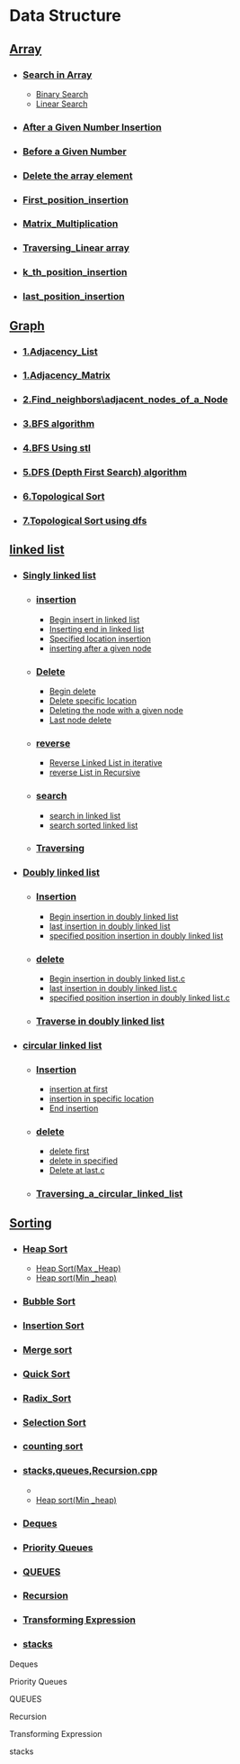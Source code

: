 # Data Structure  

## [Array](https://github.com/rakibul0026/Data-Structure/tree/main/Array)  
- ### [Search in Array](https://github.com/rakibul0026/Data-Structure/tree/main/Array/Search%20in%20array)  
  - [Binary Search](https://github.com/rakibul0026/Data-Structure/blob/main/Array/Search%20in%20array/Binary%20search.cpp)  
  - [Linear Search](https://github.com/rakibul0026/Data-Structure/blob/main/Array/Search%20in%20array/Linear_search.cpp)  
- ### [After a Given Number Insertion](https://github.com/rakibul0026/Data-Structure/blob/main/Array/After_a_given_number_insertion.cpp)  
- ### [Before a Given Number](https://github.com/rakibul0026/Data-Structure/blob/main/Array/Before__a_given_number.cpp)
- ### [Delete the array element](https://github.com/rakibul0026/Data-Structure/blob/main/Array/Delete%20the%20array%20element.cpp)
- ### [First_position_insertion](https://github.com/rakibul0026/Data-Structure/blob/main/Array/First_position_insertion.cpp)
- ### [Matrix_Multiplication](https://github.com/rakibul0026/Data-Structure/blob/main/Array/Matrix_Multiplication.c)
- ### [Traversing_Linear array](https://github.com/rakibul0026/Data-Structure/blob/main/Array/Traversing_Linear%20array.cpp)
- ### [k_th_position_insertion](https://github.com/rakibul0026/Data-Structure/blob/main/Array/k_th_position_insertion.cpp)
- ### [last_position_insertion](https://github.com/rakibul0026/Data-Structure/blob/main/Array/last_position_insertion.cpp)
  
## [Graph](https://github.com/rakibul0026/Data-Structure/tree/main/Graph)  
- ### [1.Adjacency_List](https://github.com/rakibul0026/Data-Structure/blob/main/Graph/1.Adjacency_List.c)  
- ### [1.Adjacency_Matrix](https://github.com/rakibul0026/Data-Structure/blob/main/Graph/1.Adjacency_Matrix.cpp)
-  ### [2.Find_neighbors\adjacent_nodes_of_a_Node](https://github.com/rakibul0026/Data-Structure/blob/main/Graph/2.Find_neighbors%5Cadjacent_nodes_of_a_Node.c)
-  ### [3.BFS algorithm](https://github.com/rakibul0026/Data-Structure/blob/main/Graph/3.BFS%20algorithm.cpp)
- ### [4.BFS Using stl](https://github.com/rakibul0026/Data-Structure/blob/main/Graph/4.BFS%20Using%20stl.cpp)  
- ### [5.DFS (Depth First Search) algorithm](https://github.com/rakibul0026/Data-Structure/blob/main/Graph/5.DFS%20(Depth%20First%20Search)%20algorithm.cpp)  
- ### [6.Topological Sort](https://github.com/rakibul0026/Data-Structure/blob/main/Graph/6.Topological%20Sort.cpp)
 - ### [7.Topological Sort using dfs](https://github.com/rakibul0026/Data-Structure/blob/main/Graph/7.Topological%20Sort%20using%20dfs.c)  

## [linked list](https://github.com/rakibul0026/Data-Structure/tree/main/Linked_list)  
- ### [Singly linked list](https://github.com/rakibul0026/Data-Structure/tree/main/Linked_list/Singly%20linked%20list)
  - ### [insertion](https://github.com/rakibul0026/Data-Structure/tree/main/Linked_list/Singly%20linked%20list/insertion)
     - [Begin insert in linked list](https://github.com/rakibul0026/Data-Structure/blob/main/Linked_list/Singly%20linked%20list/insertion/Begin%20insert%20in%20linked%20list.c)
     - [Inserting end in linked list](https://github.com/rakibul0026/Data-Structure/blob/main/Linked_list/Singly%20linked%20list/insertion/Inserting%20end%20in%20linked%20list.c)
     - [Specified location insertion](https://github.com/rakibul0026/Data-Structure/edit/main/Linked_list/Singly%20linked%20list/insertion/Specified%20location%20insertion.c)
     - [inserting after a given node](https://github.com/rakibul0026/Data-Structure/blob/main/Linked_list/Singly%20linked%20list/insertion/inserting%20after%20a%20given%20node.c)
   - ### [Delete](https://github.com/rakibul0026/Data-Structure/tree/main/Linked_list/Singly%20linked%20list/Delete)
        - [Begin delete](https://github.com/rakibul0026/Data-Structure/blob/main/Linked_list/Singly%20linked%20list/Delete/Begin%20delete.c)
        - [Delete specific location](https://github.com/rakibul0026/Data-Structure/blob/main/Linked_list/Singly%20linked%20list/Delete/Delete%20specific%20location.c)
        - [Deleting the node with a given node](https://github.com/rakibul0026/Data-Structure/blob/main/Linked_list/Singly%20linked%20list/Delete/Deleting%20the%20node%20with%20a%20given%20node.c)
        - [Last node delete](https://github.com/rakibul0026/Data-Structure/blob/main/Linked_list/Singly%20linked%20list/Delete/Last%20node%20delete.c)
   - ### [reverse](https://github.com/rakibul0026/Data-Structure/tree/main/Linked_list/Singly%20linked%20list/reverse)
      - [Reverse Linked List in iterative](https://github.com/rakibul0026/Data-Structure/blob/main/Linked_list/Singly%20linked%20list/reverse/Reverse%20Linked%20List%20in%20iterative.c)
      -  [reverse List in Recursive](https://github.com/rakibul0026/Data-Structure/blob/main/Linked_list/Singly%20linked%20list/reverse/reverse%20List%20in%20%20Recursive.c)  
   - ### [search](https://github.com/rakibul0026/Data-Structure/tree/main/Linked_list/Singly%20linked%20list/search%20)
       - [search in linked list](https://github.com/rakibul0026/Data-Structure/blob/main/Linked_list/Singly%20linked%20list/search%20/search%20%20in%20linked%20list.c)
       - [search sorted linked list](https://github.com/rakibul0026/Data-Structure/blob/main/Linked_list/Singly%20linked%20list/search%20/search%20sorted%20linked%20list.cpp)
       
   - ### [Traversing](https://github.com/rakibul0026/Data-Structure/blob/main/Linked_list/Singly%20linked%20list/Traversing.c)
 - ### [Doubly linked list](https://github.com/rakibul0026/Data-Structure/tree/main/Linked_list/Doubly%20linked%20list)
   - ### [Insertion](https://github.com/rakibul0026/Data-Structure/tree/main/Linked_list/Doubly%20linked%20list/Insertion)
     -  [Begin insertion in doubly linked list](https://github.com/rakibul0026/Data-Structure/blob/main/Linked_list/Doubly%20linked%20list/Insertion/Begin%20insertion%20in%20doubly%20linked%20list.c)
     -  [last insertion in doubly linked list](https://github.com/rakibul0026/Data-Structure/blob/main/Linked_list/Doubly%20linked%20list/Insertion/last%20insertion%20in%20doubly%20linked%20list.c)
     -  [specified position insertion in doubly linked list](https://github.com/rakibul0026/Data-Structure/blob/main/Linked_list/Doubly%20linked%20list/Insertion/specified%20position%20insertion%20in%20doubly%20linked%20list.c)
    
   - ### [delete](https://github.com/rakibul0026/Data-Structure/tree/main/Linked_list/Doubly%20linked%20list/delete%20)
       -  [Begin insertion in doubly linked list.c](https://github.com/rakibul0026/Data-Structure/blob/main/Linked_list/Doubly%20linked%20list/delete%20/begin%20%20delete%20in%20doubly%20linked%20list.c)
       -  [last insertion in doubly linked list.c](https://github.com/rakibul0026/Data-Structure/blob/main/Linked_list/Doubly%20linked%20list/delete%20/last%20delete%20in%20doubly%20linked%20list.c)
      - [specified position insertion in doubly linked list.c](https://github.com/rakibul0026/Data-Structure/blob/main/Linked_list/Doubly%20linked%20list/delete%20/specified%20position%20delete%20in%20doubly%20linked%20list.c) 
   - ### [Traverse in doubly linked list](https://github.com/rakibul0026/Data-Structure/blob/main/Linked_list/Doubly%20linked%20list/Traverse%20in%20doubly%20linked%20list.c)
 - ### [circular linked list](https://github.com/rakibul0026/Data-Structure/tree/main/Linked_list/circular%20linked%20%20list)
   - ### [Insertion](https://github.com/rakibul0026/Data-Structure/tree/main/Linked_list/circular%20linked%20%20list/Insertion)
        -  [insertion at first](https://github.com/rakibul0026/Data-Structure/blob/main/Linked_list/circular%20linked%20%20list/Insertion/insertion%20at%20first.cpp)
        -  [insertion in specific location](https://github.com/rakibul0026/Data-Structure/blob/main/Linked_list/circular%20linked%20%20list/Insertion/insertion%20in%20specific%20location.cpp)
        -  [End insertion](https://github.com/rakibul0026/Data-Structure/blob/main/Linked_list/circular%20linked%20%20list/Insertion/End%20insertion.cpp)
          
   - ### [delete](https://github.com/rakibul0026/Data-Structure/tree/main/Linked_list/circular%20linked%20%20list/Delete)
       -  [delete first ](https://github.com/rakibul0026/Data-Structure/blob/main/Linked_list/circular%20linked%20%20list/Delete/delete%20first%20.c)
       -  [delete in specified](https://github.com/rakibul0026/Data-Structure/blob/main/Linked_list/circular%20linked%20%20list/Delete/delete%20in%20specified.c)
       -  [Delete at last.c](https://github.com/rakibul0026/Data-Structure/blob/main/Linked_list/circular%20linked%20%20list/Delete/Delete%20at%20last.c)
   - ### [Traversing_a_circular_linked_list](https://github.com/rakibul0026/Data-Structure/blob/main/Linked_list/circular%20linked%20%20list/Traversing_a_circular_linked_list.c)
## [Sorting](https://github.com/rakibul0026/Data-Structure/tree/main/Sorting)


  - ### [Heap Sort](https://github.com/rakibul0026/Data-Structure/tree/main/Sorting/Heap%20Sort)  
    - [Heap Sort(Max _Heap)](https://github.com/rakibul0026/Data-Structure/blob/main/Sorting/Heap%20Sort/Heap%20Sort(Max%20_Heap).cpp)  
    - [Heap sort(Min _heap)](https://github.com/rakibul0026/Data-Structure/blob/main/Sorting/Heap%20Sort/Heap%20sort(Min%20_heap).cpp)  
   - ### [Bubble Sort](https://github.com/rakibul0026/Data-Structure/blob/main/Sorting/Bubble%20sort.cpp)
   - ### [Insertion Sort](https://github.com/rakibul0026/Data-Structure/blob/main/Sorting/Insertion%20Sort.cpp)
   - ### [Merge sort](https://github.com/rakibul0026/Data-Structure/blob/main/Sorting/Merge%20sort.cpp)
   - ### [Quick Sort](https://github.com/rakibul0026/Data-Structure/blob/main/Sorting/Quick%20Sort.cpp)
   - ### [Radix_Sort](https://github.com/rakibul0026/Data-Structure/blob/main/Sorting/Radix_Sort.cpp)
   - ### [Selection Sort](https://github.com/rakibul0026/Data-Structure/blob/main/Sorting/Selection%20Sort.cpp)
   - ### [counting sort](https://github.com/rakibul0026/Data-Structure/blob/main/Sorting/counting%20sort.cpp)

  - ### [stacks,queues,Recursion.cpp](https://github.com/rakibul0026/Data-Structure/tree/main/stacks%2Cqueues%2CRecursion.cpp)  
    - []()  
    - [Heap sort(Min _heap)](https://github.com/rakibul0026/Data-Structure/blob/main/Sorting/Heap%20Sort/Heap%20sort(Min%20_heap).cpp)  
   - ### [Deques](https://github.com/rakibul0026/Data-Structure/blob/main/Sorting/Bubble%20sort.cpp)
   - ### [Priority Queues](https://github.com/rakibul0026/Data-Structure/blob/main/Sorting/Insertion%20Sort.cpp)
   - ### [QUEUES](https://github.com/rakibul0026/Data-Structure/blob/main/Sorting/Merge%20sort.cpp)
   - ### [Recursion](https://github.com/rakibul0026/Data-Structure/blob/main/Sorting/Quick%20Sort.cpp)
   - ### [Transforming Expression](https://github.com/rakibul0026/Data-Structure/blob/main/Sorting/Radix_Sort.cpp)
   - ### [stacks](https://github.com/rakibul0026/Data-Structure/blob/main/Sorting/Selection%20Sort.cpp)
  



Deques

Priority Queues

QUEUES

Recursion

Transforming Expression

stacks






